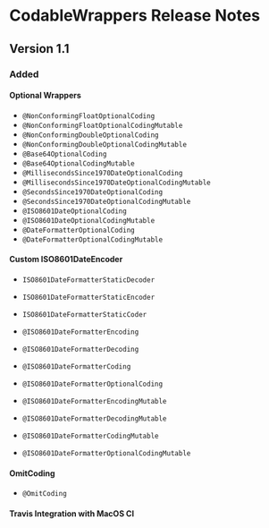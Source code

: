 # CodableWrappers Release Notes

## Version 1.1

### Added

#### Optional Wrappers

* `@NonConformingFloatOptionalCoding`
* `@NonConformingFloatOptionalCodingMutable`
* `@NonConformingDoubleOptionalCoding`
* `@NonConformingDoubleOptionalCodingMutable`
* `@Base64OptionalCoding`
* `@Base64OptionalCodingMutable`
* `@MillisecondsSince1970DateOptionalCoding`
* `@MillisecondsSince1970DateOptionalCodingMutable`
* `@SecondsSince1970DateOptionalCoding`
* `@SecondsSince1970DateOptionalCodingMutable`
* `@ISO8601DateOptionalCoding`
* `@ISO8601DateOptionalCodingMutable`
* `@DateFormatterOptionalCoding`
* `@DateFormatterOptionalCodingMutable`

#### Custom ISO8601DateEncoder

* `ISO8601DateFormatterStaticDecoder`
* `ISO8601DateFormatterStaticEncoder`
* `ISO8601DateFormatterStaticCoder`

* `@ISO8601DateFormatterEncoding`
* `@ISO8601DateFormatterDecoding`
* `@ISO8601DateFormatterCoding`
* `@ISO8601DateFormatterOptionalCoding`

* `@ISO8601DateFormatterEncodingMutable`
* `@ISO8601DateFormatterDecodingMutable`
* `@ISO8601DateFormatterCodingMutable`
* `@ISO8601DateFormatterOptionalCodingMutable`

#### OmitCoding

* `@OmitCoding`

#### Travis Integration with MacOS CI
